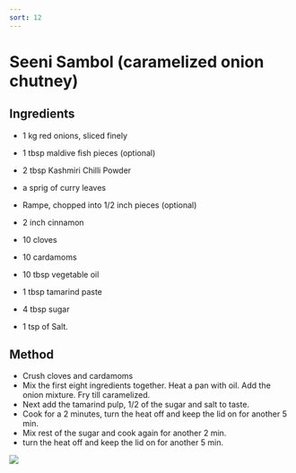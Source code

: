```yaml
---
sort: 12
---
```


# Seeni Sambol (caramelized onion chutney)

## Ingredients

* 1 kg red onions, sliced finely
* 1 tbsp maldive fish pieces (optional)
* 2 tbsp Kashmiri Chilli Powder
* a sprig of curry leaves
* Rampe, chopped into 1/2 inch pieces (optional)
* 2 inch cinnamon
* 10 cloves
* 10 cardamoms

* 10 tbsp vegetable oil
* 1 tbsp tamarind paste
* 4 tbsp sugar
* 1 tsp of Salt.


## Method

* Crush cloves and cardamoms
* Mix the first eight ingredients together. Heat a pan with oil. Add the onion mixture. Fry till caramelized.
* Next add the tamarind pulp, 1/2 of the sugar and salt to taste.
* Cook for a 2 minutes, turn the heat off and keep the lid on for another 5 min. 
* Mix rest of the sugar and cook again for another 2 min.
* turn the heat off and keep the lid on for another 5 min.  

<img src="{{site.baseurl}}/images/seeni-sambol.jpeg"/>
